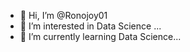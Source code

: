 - 👋 Hi, I’m @Ronojoy01
- 👀 I’m interested in Data Science ...
- 🌱 I’m currently learning Data Science...
